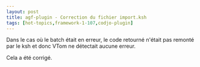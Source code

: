 ```yaml
---
layout: post
title: agf-plugin - Correction du fichier import.ksh
tags: [hot-topics,framework-1-107,codjo-plugin]
---
```

Dans le cas où le batch était en erreur, le code retourné n'était pas remonté par le ksh et donc VTom ne détectait aucune erreur. 

Cela a été corrigé.